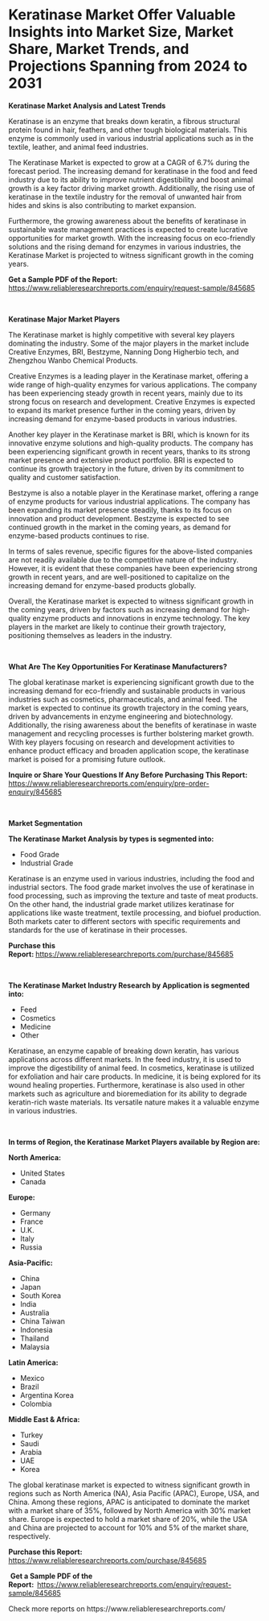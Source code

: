 <p><h1>Keratinase Market Offer Valuable Insights into Market Size, Market Share, Market Trends, and Projections Spanning from 2024 to 2031</h1></p><p><strong>Keratinase Market Analysis and Latest Trends</strong></p>
<p><p>Keratinase is an enzyme that breaks down keratin, a fibrous structural protein found in hair, feathers, and other tough biological materials. This enzyme is commonly used in various industrial applications such as in the textile, leather, and animal feed industries.</p><p>The Keratinase Market is expected to grow at a CAGR of 6.7% during the forecast period. The increasing demand for keratinase in the food and feed industry due to its ability to improve nutrient digestibility and boost animal growth is a key factor driving market growth. Additionally, the rising use of keratinase in the textile industry for the removal of unwanted hair from hides and skins is also contributing to market expansion.</p><p>Furthermore, the growing awareness about the benefits of keratinase in sustainable waste management practices is expected to create lucrative opportunities for market growth. With the increasing focus on eco-friendly solutions and the rising demand for enzymes in various industries, the Keratinase Market is projected to witness significant growth in the coming years.</p></p>
<p><strong>Get a Sample PDF of the Report:&nbsp;</strong> <a href="https://www.reliableresearchreports.com/enquiry/request-sample/845685">https://www.reliableresearchreports.com/enquiry/request-sample/845685</a></p>
<p>&nbsp;</p>
<p><strong>Keratinase Major Market Players</strong></p>
<p><p>The Keratinase market is highly competitive with several key players dominating the industry. Some of the major players in the market include Creative Enzymes, BRI, Bestzyme, Nanning Dong Higherbio tech, and Zhengzhou Wanbo Chemical Products.</p><p>Creative Enzymes is a leading player in the Keratinase market, offering a wide range of high-quality enzymes for various applications. The company has been experiencing steady growth in recent years, mainly due to its strong focus on research and development. Creative Enzymes is expected to expand its market presence further in the coming years, driven by increasing demand for enzyme-based products in various industries.</p><p>Another key player in the Keratinase market is BRI, which is known for its innovative enzyme solutions and high-quality products. The company has been experiencing significant growth in recent years, thanks to its strong market presence and extensive product portfolio. BRI is expected to continue its growth trajectory in the future, driven by its commitment to quality and customer satisfaction.</p><p>Bestzyme is also a notable player in the Keratinase market, offering a range of enzyme products for various industrial applications. The company has been expanding its market presence steadily, thanks to its focus on innovation and product development. Bestzyme is expected to see continued growth in the market in the coming years, as demand for enzyme-based products continues to rise.</p><p>In terms of sales revenue, specific figures for the above-listed companies are not readily available due to the competitive nature of the industry. However, it is evident that these companies have been experiencing strong growth in recent years, and are well-positioned to capitalize on the increasing demand for enzyme-based products globally.</p><p>Overall, the Keratinase market is expected to witness significant growth in the coming years, driven by factors such as increasing demand for high-quality enzyme products and innovations in enzyme technology. The key players in the market are likely to continue their growth trajectory, positioning themselves as leaders in the industry.</p></p>
<p>&nbsp;</p>
<p><strong>What Are The Key Opportunities For Keratinase Manufacturers?</strong></p>
<p><p>The global keratinase market is experiencing significant growth due to the increasing demand for eco-friendly and sustainable products in various industries such as cosmetics, pharmaceuticals, and animal feed. The market is expected to continue its growth trajectory in the coming years, driven by advancements in enzyme engineering and biotechnology. Additionally, the rising awareness about the benefits of keratinase in waste management and recycling processes is further bolstering market growth. With key players focusing on research and development activities to enhance product efficacy and broaden application scope, the keratinase market is poised for a promising future outlook.</p></p>
<p><strong>Inquire or Share Your Questions If Any Before Purchasing This Report:</strong> <a href="https://www.reliableresearchreports.com/enquiry/pre-order-enquiry/845685">https://www.reliableresearchreports.com/enquiry/pre-order-enquiry/845685</a></p>
<p>&nbsp;</p>
<p><strong>Market Segmentation</strong></p>
<p><strong>The Keratinase Market Analysis by types is segmented into:</strong></p>
<p><ul><li>Food Grade</li><li>Industrial Grade</li></ul></p>
<p><p>Keratinase is an enzyme used in various industries, including the food and industrial sectors. The food grade market involves the use of keratinase in food processing, such as improving the texture and taste of meat products. On the other hand, the industrial grade market utilizes keratinase for applications like waste treatment, textile processing, and biofuel production. Both markets cater to different sectors with specific requirements and standards for the use of keratinase in their processes.</p></p>
<p><strong>Purchase this Report:&nbsp;</strong><a href="https://www.reliableresearchreports.com/purchase/845685">https://www.reliableresearchreports.com/purchase/845685</a></p>
<p>&nbsp;</p>
<p><strong>The Keratinase Market Industry Research by Application is segmented into:</strong></p>
<p><ul><li>Feed</li><li>Cosmetics</li><li>Medicine</li><li>Other</li></ul></p>
<p><p>Keratinase, an enzyme capable of breaking down keratin, has various applications across different markets. In the feed industry, it is used to improve the digestibility of animal feed. In cosmetics, keratinase is utilized for exfoliation and hair care products. In medicine, it is being explored for its wound healing properties. Furthermore, keratinase is also used in other markets such as agriculture and bioremediation for its ability to degrade keratin-rich waste materials. Its versatile nature makes it a valuable enzyme in various industries.</p></p>
<p>&nbsp;</p>
<p><strong>In terms of Region, the Keratinase Market Players available by Region are:</strong></p>
<p>
    <p> <strong> North America: </strong>
        <ul>
            <li>United States</li>
            <li>Canada</li>
        </ul>
        </p> 
    <p> <strong> Europe: </strong>
        <ul>
            <li>Germany</li>
            <li>France</li>
            <li>U.K.</li>
            <li>Italy</li>
            <li>Russia</li>
        </ul>
        </p> 
    <p> <strong> Asia-Pacific: </strong>
        <ul>
            <li>China</li>
            <li>Japan</li>
            <li>South Korea</li>
            <li>India</li>
            <li>Australia</li>
            <li>China Taiwan</li>
            <li>Indonesia</li>
            <li>Thailand</li>
            <li>Malaysia</li>
        </ul>
        </p> 
    <p> <strong> Latin America: </strong>
        <ul>
            <li>Mexico</li>
            <li>Brazil</li>
            <li>Argentina Korea</li>
            <li>Colombia</li>
        </ul>
        </p> 
    <p> <strong> Middle East & Africa: </strong>
        <ul>
            <li>Turkey</li>
            <li>Saudi</li>
            <li>Arabia</li>
            <li>UAE</li>
            <li>Korea</li>
        </ul>
    </p>
    </p>
<p><p>The global keratinase market is expected to witness significant growth in regions such as North America (NA), Asia Pacific (APAC), Europe, USA, and China. Among these regions, APAC is anticipated to dominate the market with a market share of 35%, followed by North America with 30% market share. Europe is expected to hold a market share of 20%, while the USA and China are projected to account for 10% and 5% of the market share, respectively.</p></p>
<p><strong>Purchase this Report: </strong><a href="https://www.reliableresearchreports.com/purchase/845685">https://www.reliableresearchreports.com/purchase/845685</a></p>
<p>&nbsp;<strong>Get a Sample PDF of the Report:&nbsp;&nbsp;</strong><a href="https://www.reliableresearchreports.com/enquiry/request-sample/845685">https://www.reliableresearchreports.com/enquiry/request-sample/845685</a></p>
<p><strong></strong></p>
<p>Check more reports on https://www.reliableresearchreports.com/</p>